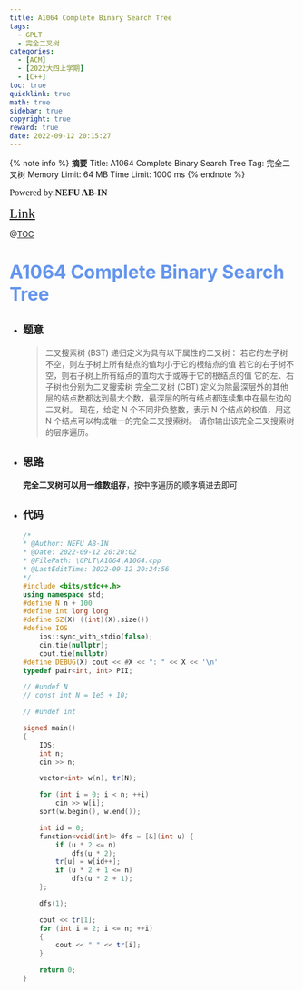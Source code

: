 ```yaml
---
title: A1064 Complete Binary Search Tree
tags:
  - GPLT
  - 完全二叉树
categories:
  - [ACM] 
  - [2022大四上学期] 
  - [C++]
toc: true
quicklink: true
math: true
sidebar: true
copyright: true
reward: true
date: 2022-09-12 20:15:27
---
```



{% note info %}
**摘要**
Title: A1064 Complete Binary Search Tree
Tag: 完全二叉树
Memory Limit: 64 MB
Time Limit: 1000 ms
{% endnote %}
<!-- more -->

<font size=3 face=楷体>Powered by:**NEFU AB-IN**</font>

<font color=#FFA500 size=5 face=楷体>[Link](https://pintia.cn/problem-sets/994805342720868352/problems/994805407749357568)</font>

@[TOC](文章目录)

# <font color=#6495ED size=6>A1064 Complete Binary Search Tree</font>

* ## <font size=4 face=粗体>题意</font>

  >二叉搜索树 (BST) 递归定义为具有以下属性的二叉树：
  >若它的左子树不空，则左子树上所有结点的值均小于它的根结点的值
  >若它的右子树不空，则右子树上所有结点的值均大于或等于它的根结点的值
  >它的左、右子树也分别为二叉搜索树
  >完全二叉树 (CBT) 定义为除最深层外的其他层的结点数都达到最大个数，最深层的所有结点都连续集中在最左边的二叉树。
  >现在，给定 N 个不同非负整数，表示 N 个结点的权值，用这 N 个结点可以构成唯一的完全二叉搜索树。
  >请你输出该完全二叉搜索树的层序遍历。

* ## <font size=4 face=粗体>思路</font>

  **完全二叉树可以用一维数组存**，按中序遍历的顺序填进去即可

* ## <font size=4 face=粗体>代码</font>

  ```cpp
  /*
  * @Author: NEFU AB-IN
  * @Date: 2022-09-12 20:20:02
  * @FilePath: \GPLT\A1064\A1064.cpp
  * @LastEditTime: 2022-09-12 20:24:56
  */
  #include <bits/stdc++.h>
  using namespace std;
  #define N n + 100
  #define int long long
  #define SZ(X) ((int)(X).size())
  #define IOS                                                                                                            \
      ios::sync_with_stdio(false);                                                                                       \
      cin.tie(nullptr);                                                                                                  \
      cout.tie(nullptr)
  #define DEBUG(X) cout << #X << ": " << X << '\n'
  typedef pair<int, int> PII;

  // #undef N
  // const int N = 1e5 + 10;

  // #undef int

  signed main()
  {
      IOS;
      int n;
      cin >> n;

      vector<int> w(n), tr(N);

      for (int i = 0; i < n; ++i)
          cin >> w[i];
      sort(w.begin(), w.end());

      int id = 0;
      function<void(int)> dfs = [&](int u) {
          if (u * 2 <= n)
              dfs(u * 2);
          tr[u] = w[id++];
          if (u * 2 + 1 <= n)
              dfs(u * 2 + 1);
      };

      dfs(1);

      cout << tr[1];
      for (int i = 2; i <= n; ++i)
      {
          cout << " " << tr[i];
      }

      return 0;
  }
  ```